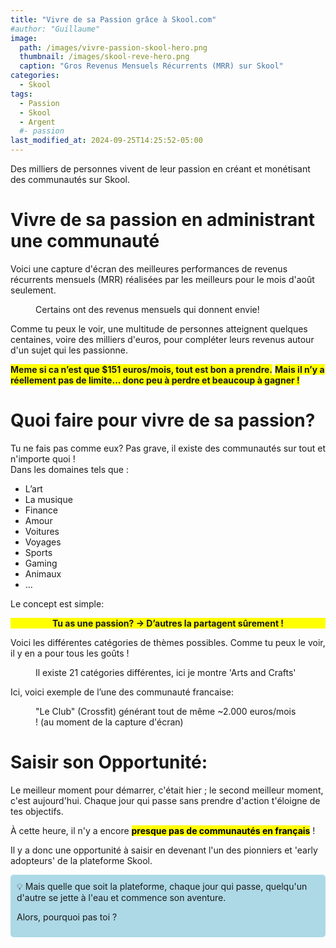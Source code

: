 ```yaml
---
title: "Vivre de sa Passion grâce à Skool.com"
#author: "Guillaume"
image: 
  path: /images/vivre-passion-skool-hero.png
  thumbnail: /images/skool-reve-hero.png
  caption: "Gros Revenus Mensuels Récurrents (MRR) sur Skool"
categories:
  - Skool
tags:
  - Passion
  - Skool
  - Argent
  #- passion
last_modified_at: 2024-09-25T14:25:52-05:00
---
```

Des milliers de personnes vivent de leur passion en créant et monétisant des communautés sur Skool. 

# Vivre de sa passion en administrant une communauté

Voici une capture d'écran des meilleures performances de revenus récurrents mensuels (MRR) réalisées par les meilleurs pour le mois d'août seulement.

<figure class="align-center">
  <a href="#"><img src="{{ '/images/august-leaderboard-MRR.png' | relative_url }}" alt=""></a>
  <figcaption>Certains ont des revenus mensuels qui donnent envie!</figcaption>
</figure>

Comme tu peux le voir, une multitude de personnes atteignent quelques centaines, voire des milliers d'euros, pour compléter leurs revenus autour d'un sujet qui les passionne.


**<span style="background-color: yellow">Meme si ca n’est que $151 euros/mois, tout est bon a prendre.</span>**
**<span style="background-color: yellow">Mais il n’y a réellement pas de limite... donc peu à perdre et beaucoup à gagner !</span>**

# Quoi faire pour vivre de sa passion?

Tu ne fais pas comme eux? Pas grave, il existe des communautés sur tout et n'importe quoi !  
Dans les domaines tels que :  
- L’art  
- La musique  
- Finance  
- Amour  
- Voitures  
- Voyages  
- Sports  
- Gaming  
- Animaux  
- …

Le concept est simple:
<p style="text-align: center; background-color: yellow; font-weight: bold;">
Tu as une passion? → D’autres la partagent sûrement !
</p>


Voici les différentes catégories de thèmes possibles. Comme tu peux le voir, il y en a pour tous les goûts !

<figure class="align-center">
  <a href="#"><img src="{{ '/images/Skool-categories.png' | relative_url }}" alt=""></a>
  <figcaption>Il existe 21 catégories différentes, ici je montre 'Arts and Crafts'</figcaption>
</figure>


Ici, voici exemple de l’une des communauté francaise:  
<figure class="align-center">
  <a href="#"><img src="{{ '/images/Crossfit-Skool-example.png' | relative_url }}" alt=""></a>
  <figcaption>"Le Club" (Crossfit) générant tout de même ~2.000 euros/mois !  (au moment de la capture d'écran)</figcaption>
</figure>

# Saisir son Opportunité:
Le meilleur moment pour démarrer, c'était hier ; le second meilleur moment, c'est aujourd'hui. Chaque jour qui passe sans prendre d'action t'éloigne de tes objectifs.

À cette heure, il n'y a encore **<mark>presque pas de communautés en français</mark>** ! 

Il y a donc une opportunité à saisir en devenant l'un des pionniers et 'early adopteurs' de la plateforme Skool. 

<div style="background-color: lightblue; padding: 10px; border-radius: 5px;">
💡 Mais quelle que soit la plateforme, chaque jour qui passe, quelqu'un d'autre se jette à l'eau et commence son aventure. 
  
Alors, pourquoi pas toi ?
</div>
